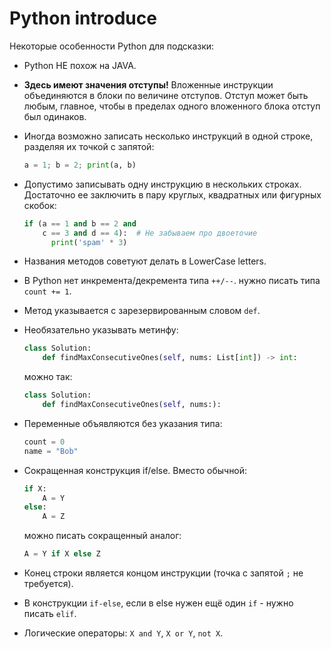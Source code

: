 # Python introduce
Некоторые особенности Python для подсказки:

* Python НЕ похож на JAVA.

* **Здесь имеют значения отступы!**
  Вложенные инструкции объединяются в блоки по величине отступов. 
  Отступ может быть любым, главное, чтобы в пределах одного вложенного блока отступ был одинаков.

* Иногда возможно записать несколько инструкций в одной строке, разделяя их точкой с запятой:
  ```python
  a = 1; b = 2; print(a, b)
  ```

* Допустимо записывать одну инструкцию в нескольких строках. Достаточно ее заключить в пару круглых, квадратных или фигурных скобок:
  ```python
  if (a == 1 and b == 2 and
      c == 3 and d == 4):  # Не забываем про двоеточие
        print('spam' * 3)
  ```

* Названия методов советуют делать в LowerCase letters.

* В Python нет инкремента/декремента типа `++/--`. нужно писать типа `count += 1`.

* Метод указывается с зарезервированным словом `def`.

* Необязательно указывать метинфу:
    ```python
    class Solution:
        def findMaxConsecutiveOnes(self, nums: List[int]) -> int:
    ```
    можно так:
    ```python
    class Solution:
        def findMaxConsecutiveOnes(self, nums:):
    ```

* Переменные объявляются без указания типа:
    ```python
    count = 0
    name = "Bob"
    ```

* Сокращенная конструкция if/else. Вместо обычной:
  ```python
  if X:
      A = Y
  else:
      A = Z
  ```
  можно писать сокращенный аналог:
  ```python
  A = Y if X else Z
  ```

* Конец строки является концом инструкции (точка с запятой `;` не требуется).

* В конструкции `if-else`, если в else нужен ещё один `if` - нужно писать `elif`.

* Логические операторы: `X and Y`, `X or Y`, `not X`.
